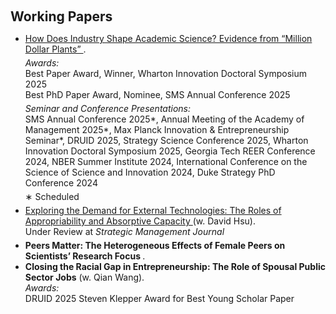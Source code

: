 <h1 id="paper"></h1>

<h2 style="margin: 100px 0px 10px;">Working Papers</h2>

<ul>

<li style="margin-bottom: 5px;">
  <span style="color:#e74d3c">
    <a href="https://www.dropbox.com/scl/fi/9v0csu7ycc5joxxy8dnau/MDP_Xia.pdf?rlkey=i8rk8wumgvrjhzvu1952zcbi3&st=06v12alq&dl=0">
      How Does Industry Shape Academic Science? Evidence from “Million Dollar Plants”
    </a>
  </span>.
  <div style="margin-top: 5px;">
    <em>Awards:</em><br>
    Best Paper Award, Winner, Wharton Innovation Doctoral Symposium 2025<br>
    Best PhD Paper Award, Nominee, SMS Annual Conference 2025
  </div>
  <div style="margin-top: 5px;">
    <em>Seminar and Conference Presentations:</em><br>
    SMS Annual Conference 2025*, Annual Meeting of the Academy of Management 2025*, Max Planck Innovation & Entrepreneurship Seminar*, DRUID 2025, Strategy Science Conference 2025, Wharton Innovation Doctoral Symposium 2025, Georgia Tech REER Conference 2024, NBER Summer Institute 2024, International Conference on the Science of Science and Innovation 2024, Duke Strategy PhD Conference 2024
  </div>
  <div style="margin-top: 5px;">
    ∗ Scheduled
  </div>
</li>

<li style="margin-bottom: 5px;">
  <span style="color:#e74d3c">
    <a href="https://www.dropbox.com/scl/fi/91s2dhtt5v12zd8aeyowg/FirmDemandUniv.pdf?rlkey=9u69ee4ifbs3j41o8hkeem3a7&st=v1emd0q1&dl=0">
      Exploring the Demand for External Technologies: The Roles of Appropriability and Absorptive Capacity
    </a>
  </span> (w. David Hsu).<br>
  Under Review at <em>Strategic Management Journal</em>
</li>

<li><strong>Peers Matter: The Heterogeneous Effects of Female Peers on Scientists’ Research Focus </strong>.</li>
<li>
  <strong>Closing the Racial Gap in Entrepreneurship: The Role of Spousal Public Sector Jobs</strong> (w. Qian Wang).<br>
  <em>Awards:</em><br>
  DRUID 2025 Steven Klepper Award for Best Young Scholar Paper
</li>


</ul>
